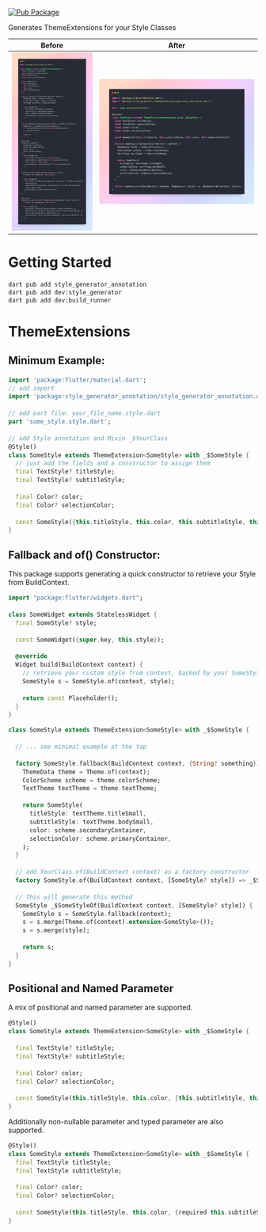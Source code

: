 [![Pub Package](https://img.shields.io/pub/v/style_generator)](https://pub.dev/packages/style_generator)

Generates ThemeExtensions for your Style Classes

| Before                                                                               | After                                                                              |
| ------------------------------------------------------------------------------------ |------------------------------------------------------------------------------------|
| ![before](https://github.com/YukiAttano/style_generator/blob/main/assets/before.png) | ![after](https://github.com/YukiAttano/style_generator/blob/main/assets/after.png) |

# Getting Started

```shell
dart pub add style_generator_annotation
dart pub add dev:style_generator
dart pub add dev:build_runner
```

# ThemeExtensions

## Minimum Example:
```dart
import 'package:flutter/material.dart';
// add import
import 'package:style_generator_annotation/style_generator_annotation.dart';

// add part file: your_file_name.style.dart
part 'some_style.style.dart';

// add Style annotation and Mixin _$YourClass
@Style()
class SomeStyle extends ThemeExtension<SomeStyle> with _$SomeStyle {
  // just add the fields and a constructor to assign them
  final TextStyle? titleStyle;
  final TextStyle? subtitleStyle;

  final Color? color;
  final Color? selectionColor;

  const SomeStyle({this.titleStyle, this.color, this.subtitleStyle, this.selectionColor});
}
```

## Fallback and of() Constructor:

This package supports generating a quick constructor to retrieve your Style from BuildContext.

```dart
import "package:flutter/widgets.dart";

class SomeWidget extends StatelessWidget {
  final SomeStyle? style;

  const SomeWidget({super.key, this.style});

  @override
  Widget build(BuildContext context) {
    // retrieve your custom style from context, backed by your SomeStyle.fallback() design.
    SomeStyle s = SomeStyle.of(context, style);

    return const Placeholder();
  }
}
```

```dart
class SomeStyle extends ThemeExtension<SomeStyle> with _$SomeStyle {
  
  // ... see minimal example at the top
  
  factory SomeStyle.fallback(BuildContext context, {String? something}) {
    ThemeData theme = Theme.of(context);
    ColorScheme scheme = theme.colorScheme;
    TextTheme textTheme = theme.textTheme;

    return SomeStyle(
      titleStyle: textTheme.titleSmall,
      subtitleStyle: textTheme.bodySmall,
      color: scheme.secondaryContainer,
      selectionColor: scheme.primaryContainer,
    );
  }

  // add YourClass.of(BuildContext context) as a factory constructor
  factory SomeStyle.of(BuildContext context, [SomeStyle? style]) => _$SomeStyleOf(context, style);

  // This will generate this method
  SomeStyle _$SomeStyleOf(BuildContext context, [SomeStyle? style]) {
    SomeStyle s = SomeStyle.fallback(context);
    s = s.merge(Theme.of(context).extension<SomeStyle>());
    s = s.merge(style);

    return s;
  }
}
```

## Positional and Named Parameter

A mix of positional and named parameter are supported.

```dart
@Style()
class SomeStyle extends ThemeExtension<SomeStyle> with _$SomeStyle {

  final TextStyle? titleStyle;
  final TextStyle? subtitleStyle;

  final Color? color;
  final Color? selectionColor;

  const SomeStyle(this.titleStyle, this.color, {this.subtitleStyle, this.selectionColor});
}
```

Additionally non-nullable parameter and typed parameter are also supported.

```dart
@Style()
class SomeStyle extends ThemeExtension<SomeStyle> with _$SomeStyle {
  final TextStyle titleStyle;
  final TextStyle subtitleStyle;

  final Color? color;
  final Color? selectionColor;

  const SomeStyle(this.titleStyle, this.color, {required this.subtitleStyle, this.selectionColor});
}
```